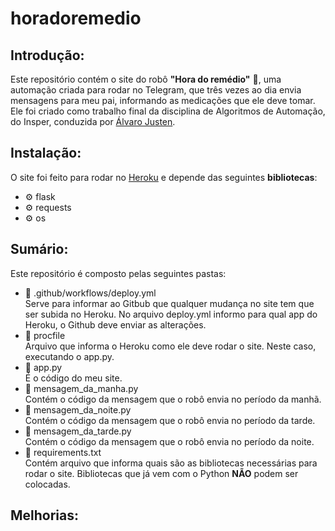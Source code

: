 # horadoremedio

## Introdução:

Este repositório contém o site do robô **"Hora do remédio"** 🤖, uma automação criada para rodar no Telegram, que três vezes ao dia envia mensagens para meu pai, informando as medicações que ele deve tomar. Ele foi criado como trabalho final da disciplina de Algoritmos de Automação, do Insper, conduzida por [Álvaro Justen](https://github.com/turicas). 

## Instalação:

O site foi feito para rodar no [Heroku](https://www.heroku.com/) e depende das seguintes **bibliotecas**:

- ⚙️ flask
- ⚙️ requests
- ⚙️ os

## Sumário:

Este repositório é composto pelas seguintes pastas:

- 📂 .github/workflows/deploy.yml<br>Serve para informar ao Gitbub que qualquer mudança no site tem que ser subida no Heroku. No arquivo deploy.yml informo para qual app do Heroku, o Github deve enviar as alterações. 
- 📂 procfile<br/> Arquivo que informa o Heroku como ele deve rodar o site. Neste caso, executando o app.py. 
- 📂 app.py<br>É o código do meu site. 
- 📂 mensagem_da_manha.py<br>Contém o código da mensagem que o robô envia no período da manhã. 
- 📂 mensagem_da_noite.py<br>Contém o código da mensagem que o robô envia no período da tarde.
- 📂 mensagem_da_tarde.py<br>Contém o código da mensagem que o robô envia no período da noite.
- 📂 requirements.txt<br>Contém arquivo que informa quais são as bibliotecas necessárias para rodar o site. Bibliotecas que já vem com o Python **NÃO** podem ser colocadas. 

## Melhorias:
